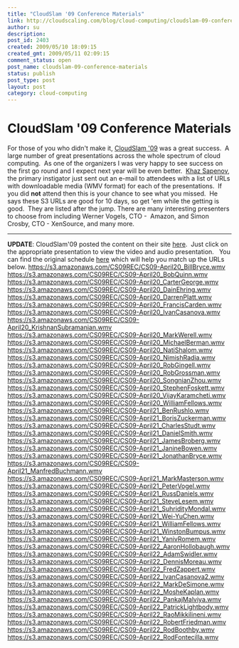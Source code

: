```yaml
---
title: "CloudSlam '09 Conference Materials"
link: http://cloudscaling.com/blog/cloud-computing/cloudslam-09-conference-materials/
author: su
description: 
post_id: 2403
created: 2009/05/10 18:09:15
created_gmt: 2009/05/11 02:09:15
comment_status: open
post_name: cloudslam-09-conference-materials
status: publish
post_type: post
layout: post
category: cloud-computing
---
```


# CloudSlam '09 Conference Materials

For those of you who didn't make it, [CloudSlam '09](http://cloudslam09.com/) was a great success.  A large number of great presentations across the whole spectrum of cloud computing.  As one of the organizers I was very happy to see success on the first go round and I expect next year will be even better.  [Khaz Sapenov](http://www.linkedin.com/in/sapenov), the primary instigator just sent out an e-mail to attendees with a list of URLs with downloadable media (WMV format) for each of the presentations.  If you did **not** attend then this is your chance to see what you missed.  He says these S3 URLs are good for 10 days, so get 'em while the getting is good.  They are listed after the jump. There are many interesting presenters to choose from including Werner Vogels, CTO -  Amazon, and Simon Crosby, CTO - XenSource, and many more. 

* * *

**UPDATE**: CloudSlam'09 posted the content on their site [here](http://cloudslam09.com/content/schedule-cloud-slam-09-conference-156.html).  Just click on the appropriate presentation to view the video and audio presentation.   You can find the original schedule [here](http://cloudslam09.com/content/schedule-cloud-slam-09-conference-156.html) which will help you match up the URLs below. <https://s3.amazonaws.com/CS09REC/CS09-April20_BillBryce.wmv> <https://s3.amazonaws.com/CS09REC/CS09-April20_BobQuinn.wmv> <https://s3.amazonaws.com/CS09REC/CS09-April20_CarterGeorge.wmv> <https://s3.amazonaws.com/CS09REC/CS09-April20_DainEhring.wmv> <https://s3.amazonaws.com/CS09REC/CS09-April20_DarrenPlatt.wmv> <https://s3.amazonaws.com/CS09REC/CS09-April20_FrancisCarden.wmv> <https://s3.amazonaws.com/CS09REC/CS09-April20_IvanCasanova.wmv> <https://s3.amazonaws.com/CS09REC/CS09-April20_KrishnanSubramanian.wmv> <https://s3.amazonaws.com/CS09REC/CS09-April20_MarkWerell.wmv> <https://s3.amazonaws.com/CS09REC/CS09-April20_MichaelBerman.wmv> <https://s3.amazonaws.com/CS09REC/CS09-April20_NatiShalom.wmv> <https://s3.amazonaws.com/CS09REC/CS09-April20_NimishRadia.wmv> <https://s3.amazonaws.com/CS09REC/CS09-April20_RobGingell.wmv> <https://s3.amazonaws.com/CS09REC/CS09-April20_RobGrossman.wmv> <https://s3.amazonaws.com/CS09REC/CS09-April20_SongnianZhou.wmv> <https://s3.amazonaws.com/CS09REC/CS09-April20_StephenFoskett.wmv> <https://s3.amazonaws.com/CS09REC/CS09-April20_VijayKaramcheti.wmv> <https://s3.amazonaws.com/CS09REC/CS09-April20_WilliamFellows.wmv> <https://s3.amazonaws.com/CS09REC/CS09-April21_BenRushlo.wmv> <https://s3.amazonaws.com/CS09REC/CS09-April21_BorisZuckerman.wmv> <https://s3.amazonaws.com/CS09REC/CS09-April21_CharlesStudt.wmv> <https://s3.amazonaws.com/CS09REC/CS09-April21_DanielSmith.wmv> <https://s3.amazonaws.com/CS09REC/CS09-April21_JamesBroberg.wmv> <https://s3.amazonaws.com/CS09REC/CS09-April21_JanineBowen.wmv> <https://s3.amazonaws.com/CS09REC/CS09-April21_JonathanBryce.wmv> <https://s3.amazonaws.com/CS09REC/CS09-April21_ManfredBuchmann.wmv> <https://s3.amazonaws.com/CS09REC/CS09-April21_MarkMasterson.wmv> <https://s3.amazonaws.com/CS09REC/CS09-April21_PeterVogel.wmv> <https://s3.amazonaws.com/CS09REC/CS09-April21_RussDaniels.wmv> <https://s3.amazonaws.com/CS09REC/CS09-April21_SteveLesem.wmv> <https://s3.amazonaws.com/CS09REC/CS09-April21_SuhridityMondal.wmv> <https://s3.amazonaws.com/CS09REC/CS09-April21_Wei-YuChen.wmv> <https://s3.amazonaws.com/CS09REC/CS09-April21_WilliamFellows.wmv> <https://s3.amazonaws.com/CS09REC/CS09-April21_WinstonBumpus.wmv> <https://s3.amazonaws.com/CS09REC/CS09-April21_YanivRomem.wmv> <https://s3.amazonaws.com/CS09REC/CS09-April22_AaronHollobaugh.wmv> <https://s3.amazonaws.com/CS09REC/CS09-April22_AdamSwidler.wmv> <https://s3.amazonaws.com/CS09REC/CS09-April22_DennisMoreau.wmv> <https://s3.amazonaws.com/CS09REC/CS09-April22_FredZappert.wmv> <https://s3.amazonaws.com/CS09REC/CS09-April22_IvanCasanova2.wmv> <https://s3.amazonaws.com/CS09REC/CS09-April22_MarkDeSimone.wmv> <https://s3.amazonaws.com/CS09REC/CS09-April22_MosheKaplan.wmv> <https://s3.amazonaws.com/CS09REC/CS09-April22_PankajMalviya.wmv> <https://s3.amazonaws.com/CS09REC/CS09-April22_PatrickLightbody.wmv> <https://s3.amazonaws.com/CS09REC/CS09-April22_RaoMikkilineni.wmv> <https://s3.amazonaws.com/CS09REC/CS09-April22_RobertFriedman.wmv> <https://s3.amazonaws.com/CS09REC/CS09-April22_RodBoothby.wmv> <https://s3.amazonaws.com/CS09REC/CS09-April22_RodFontecilla.wmv>